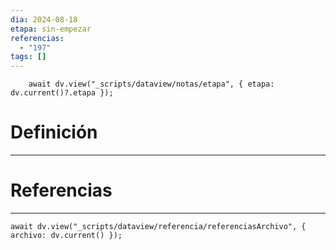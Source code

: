 ```yaml
---
dia: 2024-08-18
etapa: sin-empezar
referencias:
  - "197"
tags: []
---
```

```dataviewjs
	await dv.view("_scripts/dataview/notas/etapa", { etapa: dv.current()?.etapa });
```
# Definición
---




# Referencias
---
```dataviewjs
await dv.view("_scripts/dataview/referencia/referenciasArchivo", { archivo: dv.current() });
```